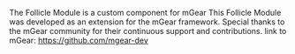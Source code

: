 The Follicle Module is a custom component for mGear
This Follicle Module was developed as an extension for the mGear framework. Special thanks to the mGear community for their continuous support and contributions.
link to mGear: https://github.com/mgear-dev
